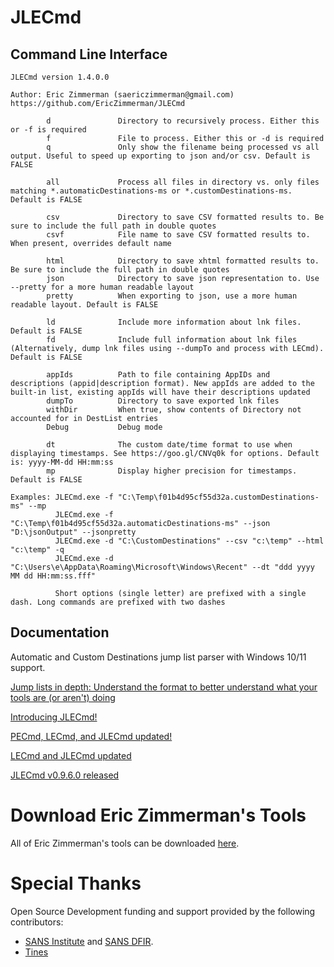 # JLECmd

## Command Line Interface

    JLECmd version 1.4.0.0
    
    Author: Eric Zimmerman (saericzimmerman@gmail.com)
    https://github.com/EricZimmerman/JLECmd
    
            d               Directory to recursively process. Either this or -f is required
            f               File to process. Either this or -d is required
            q               Only show the filename being processed vs all output. Useful to speed up exporting to json and/or csv. Default is FALSE
    
            all             Process all files in directory vs. only files matching *.automaticDestinations-ms or *.customDestinations-ms. Default is FALSE
    
            csv             Directory to save CSV formatted results to. Be sure to include the full path in double quotes
            csvf            File name to save CSV formatted results to. When present, overrides default name
    
            html            Directory to save xhtml formatted results to. Be sure to include the full path in double quotes
            json            Directory to save json representation to. Use --pretty for a more human readable layout
            pretty          When exporting to json, use a more human readable layout. Default is FALSE
    
            ld              Include more information about lnk files. Default is FALSE
            fd              Include full information about lnk files (Alternatively, dump lnk files using --dumpTo and process with LECmd). Default is FALSE
    
            appIds          Path to file containing AppIDs and descriptions (appid|description format). New appIds are added to the built-in list, existing appIds will have their descriptions updated
            dumpTo          Directory to save exported lnk files
            withDir         When true, show contents of Directory not accounted for in DestList entries
            Debug           Debug mode
    
            dt              The custom date/time format to use when displaying timestamps. See https://goo.gl/CNVq0k for options. Default is: yyyy-MM-dd HH:mm:ss
            mp              Display higher precision for timestamps. Default is FALSE
    
    Examples: JLECmd.exe -f "C:\Temp\f01b4d95cf55d32a.customDestinations-ms" --mp
              JLECmd.exe -f "C:\Temp\f01b4d95cf55d32a.automaticDestinations-ms" --json "D:\jsonOutput" --jsonpretty
              JLECmd.exe -d "C:\CustomDestinations" --csv "c:\temp" --html "c:\temp" -q
              JLECmd.exe -d "C:\Users\e\AppData\Roaming\Microsoft\Windows\Recent" --dt "ddd yyyy MM dd HH:mm:ss.fff"
    
              Short options (single letter) are prefixed with a single dash. Long commands are prefixed with two dashes  

## Documentation

Automatic and Custom Destinations jump list parser with Windows 10/11 support.

[Jump lists in depth: Understand the format to better understand what your tools are (or aren't) doing](https://binaryforay.blogspot.com/2016/02/jump-lists-in-depth-understand-format.html)

[Introducing JLECmd!](https://binaryforay.blogspot.com/2016/03/introducing-jlecmd.html)

[PECmd, LECmd, and JLECmd updated!](https://binaryforay.blogspot.com/2016/03/pecmd-lecmd-and-jlecmd-updated.html)

[LECmd and JLECmd updated](https://binaryforay.blogspot.com/2016/04/lecmd-and-jlecmd-updated.html)

[JLECmd v0.9.6.0 released](https://binaryforay.blogspot.com/2016/09/jlecmd-v0960-released.html)

# Download Eric Zimmerman's Tools

All of Eric Zimmerman's tools can be downloaded [here](https://ericzimmerman.github.io/#!index.md). 

# Special Thanks

Open Source Development funding and support provided by the following contributors: 
- [SANS Institute](http://sans.org/) and [SANS DFIR](http://dfir.sans.org/).
- [Tines](https://www.tines.com/?utm_source=oss&utm_medium=sponsorship&utm_campaign=ericzimmerman)
